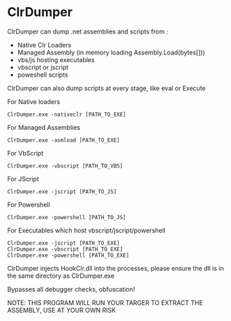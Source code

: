 # ClrDumper
ClrDumper can dump .net assemblies and scripts from :

- Native Clr Loaders
- Managed Assembly (in memory loading Assembly.Load(bytes[]))
- vbs/js hosting executables
- vbscript or jscript
- poweshell scripts

ClrDumper can also dump scripts at every stage, like eval or Execute

For Native loaders
```
ClrDumper.exe -nativeclr [PATH_TO_EXE]
```

For Managed Assemblies
```
ClrDumper.exe -asmload [PATH_TO_EXE]
```

For VbScript
```
ClrDumper.exe -vbscript [PATH_TO_VBS]
```

For JScript
```
ClrDumper.exe -jscript [PATH_TO_JS]
```

For Powershell
```
ClrDumper.exe -powershell [PATH_TO_JS]
```

For Executables which host vbscript/jscript/powershell
```
ClrDumper.exe -jscript [PATH_TO_EXE]
ClrDumper.exe -vbscript [PATH_TO_EXE]
ClrDumper.exe -powershell [PATH_TO_EXE]
```

ClrDumper injects HookClr.dll into the processes, please ensure the dll is in the same directory
as ClrDumper.exe

Bypasses all debugger checks, obfuscation!

NOTE: THIS PROGRAM WILL RUN YOUR TARGER TO EXTRACT THE ASSEMBLY, USE AT YOUR OWN RISK
